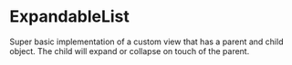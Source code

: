 # ExpandableList

Super basic implementation of a custom view that has a parent and child object. The child will expand or collapse on touch of the parent.
